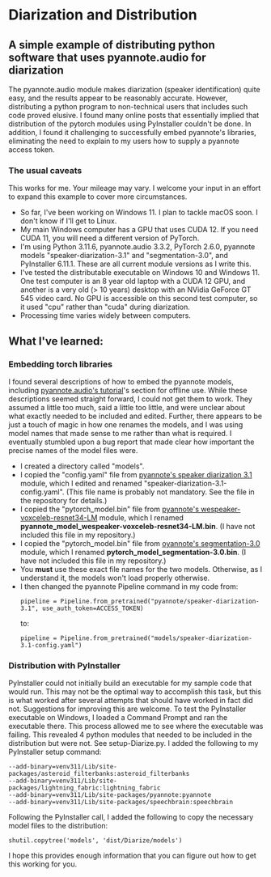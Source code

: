 # Diarization and Distribution
## A simple example of distributing python software that uses pyannote.audio for diarization
The pyannote.audio module makes diarization (speaker identification) quite easy, and the results appear to be reasonably accurate. 
However, distributing a python program to non-technical users that includes such code proved elusive.  I found many online posts that essentially implied 
that distribution of the pytorch modules using PyInstaller couldn't be done.  In addition, I found it challenging to successfully embed pyannote's libraries, 
eliminating the need to explain to my users how to supply a pyannote access token.
### The usual caveats
This works for me.  Your mileage may vary.  I welcome your input in an effort to expand this example to cover more circumstances.  
* So far, I've been working on Windows 11.  I plan to tackle macOS soon.  I don't know if I'll get to Linux.
* My main Windows computer has a GPU that uses CUDA 12.  If you need CUDA 11, you will need a different version of PyTorch.
* I'm using Python 3.11.6, pyannote.audio 3.3.2, PyTorch 2.6.0, pyannote models "speaker-diarization-3.1" and "segmentation-3.0", and PyInstaller 6.11.1.
These are all current module versions as I write this.
* I've tested the distributable executable on Windows 10 and Windows 11.  One test computer is an 8 year old laptop with a CUDA 12 GPU, and another is a very old
(> 10 years) desktop with an NVidia GeForce GT 545 video card.  No GPU is accessible on this second test computer, so it used "cpu" rather than "cuda" during
diarization.
* Processing time varies widely between computers.
## What I've learned:
### Embedding torch libraries
I found several descriptions of how to embed the pyannote models, including 
[pyannote.audio's tutorial](https://github.com/pyannote/pyannote-audio/blob/develop/tutorials/applying_a_pipeline.ipynb)'s section for offline use. 
While these descriptions seemed straight forward, I could not get them to work.  They assumed a little too much, said a little too little, and were 
unclear about what exactly needed to be included and edited.  Further, there appears to be just a touch of magic in how one renames the models, 
and I was using model names that made sense to me rather than what is required.  I eventually stumbled upon a bug report that made clear how
important the precise names of the model files were.
* I created a directory called "models".
* I copied the "config.yaml" file from [pyannote's speaker diarization 3.1](https://huggingface.co/pyannote/speaker-diarization-3.1) module, which I edited
and renamed "speaker-diarization-3.1-config.yaml".  (This file name is probably not mandatory.  See the file in the repository for details.)
* I copied the "pytorch_model.bin" file from [pyannote's wespeaker-voxceleb-resnet34-LM](https://huggingface.co/pyannote/wespeaker-voxceleb-resnet34-LM)
module, which I renamed **pyannote_model_wespeaker-voxceleb-resnet34-LM.bin**.  (I have not included this file in my repository.)
* I copied the "pytorch_model.bin" file from [oyannote's segmentation-3.0](https://huggingface.co/pyannote/segmentation-3.0) module, which I
renamed **pytorch_model_segmentation-3.0.bin**.  (I have not included this file in my repository.)
* You **must** use these exact file names for the two models.  Otherwise, as I understand it, the models won't load properly otherwise.
* I then changed the pyannote Pipeline command in my code from:
  ```
  pipeline = Pipeline.from_pretrained("pyannote/speaker-diarization-3.1", use_auth_token=ACCESS_TOKEN)
  ```
  to:
  ```
  pipeline = Pipeline.from_pretrained("models/speaker-diarization-3.1-config.yaml")
  ```
### Distribution with PyInstaller
PyInstaller could not initially build an executable for my sample code that would run.  This may not be the optimal way to accomplish this task, but this is 
what worked after several attempts that should have worked in fact did not.  Suggestions for improving this are welcome.
To test the PyInstaller executable on Windows, I loaded a Command Prompt and ran the executable there.  This process allowed me to see where the executable 
was failing. 
This revealed 4 python modules that needed to be included in the distribution but were not.  See setup-Diarize.py.  I added the following to my PyInstaller 
setup command:
```
--add-binary=venv311/Lib/site-packages/asteroid_filterbanks:asteroid_filterbanks
--add-binary=venv311/Lib/site-packages/lightning_fabric:lightning_fabric
--add-binary=venv311/Lib/site-packages/pyannote:pyannote
--add-binary=venv311/Lib/site-packages/speechbrain:speechbrain
```

Following the PyInstaller call, I added the following to copy the necessary model files to the distribution:
```
shutil.copytree('models', 'dist/Diarize/models')
```

I hope this provides enough information that you can figure out how to get this working for you.
